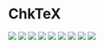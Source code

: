 # ChkTeX

[![](https://img.shields.io/docker/pulls/cnservices/chktex.svg)](https://hub.docker.com/r/cnservices/chktex/)
[![](hhttps://img.shields.io/docker/build/cnservices/chktex)](https://hub.docker.com/r/cnservices/chktex/)
[![](https://img.shields.io/docker/automated/cnservices/chktex)](https://hub.docker.com/r/cnservices/chktex/)
[![](https://img.shields.io/docker/stars/cnservices/chktex)](https://hub.docker.com/r/cnservices/chktex/)
[![](https://img.shields.io/github/license/cn-writing/chktex)](https://github.com/cn-writing/chktex)
[![](https://img.shields.io/github/issues/cn-writing/chktex)](https://github.com/cn-writing/chktex)
[![](https://img.shields.io/github/issues-closed/cn-writing/chktex)](https://github.com/cn-writing/chktex)
[![](https://img.shields.io/github/languages/code-size/cn-writing/chktex)](https://github.com/cn-writing/chktex)
[![](https://img.shields.io/github/repo-size/cn-writing/chktex)](https://github.com/cn-writing/chktex)